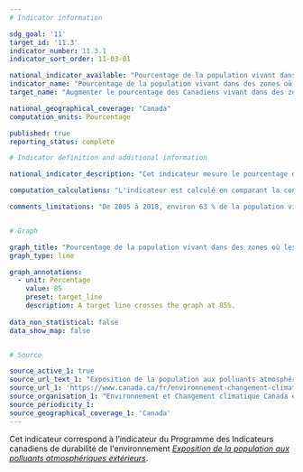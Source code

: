 ```yaml
---
# Indicator information

sdg_goal: '11'
target_id: '11.3'
indicator_number: 11.3.1
indicator_sort_order: 11-03-01

national_indicator_available: "Pourcentage de la population vivant dans des zones où les concentrations des polluants atmosphériques sont moins élevées ou égales aux Normes Canadiennes de Qualité de l’Air Ambiant de 2020"
indicator_name: "Pourcentage de la population vivant dans des zones où les concentrations des polluants atmosphériques sont moins élevées ou égales aux Normes Canadiennes de Qualité de l’Air Ambiant de 2020"
target_name: "Augmenter le pourcentage des Canadiens vivant dans des zones où les concentrations des polluants atmosphériques sont moins élevées ou égales aux normes, d’un pourcentage de 60% en 2005 à 85% en 2030"

national_geographical_coverage: "Canada"
computation_units: Pourcentage

published: true
reporting_status: complete

# Indicator definition and additional information

national_indicator_description: "Cet indicateur mesure le pourcentage de la population vivant dans des zones où les concentrations des polluants atmosphériques extérieurs sont moins élevées ou égales aux Normes Canadiennes de Qualité de l’Air Ambiant de 2020. Les Normes canadiennes de qualité de l'air ambiant (NCQAA, les normes) sont des objectifs de qualité de l'air pour les concentrations de polluants dans l'air extérieur axées sur la santé et l'environnement. Elles visent à mieux protéger la santé humaine et l'environnement ainsi qu'à favoriser l'amélioration continue de la qualité de l'air partout au Canada. <em>Environnement et Changement climatique Canada (ECCC)</em>" 

computation_calculations: "L'indicateur est calculé en comparant la concentration moyenne des polluants pour chaque zone géographique avec les Normes canadiennes de qualité de l'air ambiant (NCQAA, les normes) de 2020 correspondantes. Les données relatives à la population totale de toutes les zones géographiques où les concentrations moyennes de tous les polluants sont inférieures ou égales aux normes correspondantes sont comparées à celles de la population nationale. <em>(ECCC)</em>"

comments_limitations: "De 2005 à 2018, environ 63 % de la population vivait dans des zones couvertes par des stations de surveillance de la qualité de l'air désignée qui répondent aux critères d'exhaustivité des données.  Voir l'annexe A pour la liste des zones géographiques utilisées dans l'indicateur. L'indicateur se fonde sur l'hypothèse que le reste de la population vit dans des zones où les concentrations d'ozone, de particules fines, de dioxyde de soufre et de dioxyde d'azote dans l'air extérieur sont inférieures ou égales aux normes pour 2020 qui les régissent. Les populations des régions du Nord disposent d'une couverture moins importante, car les stations de surveillance ont tendance à être situées à proximité de zones urbaines qui ont une densité de population plus élevée. <em>(ECCC)</em>"


# Graph

graph_title: "Pourcentage de la population vivant dans des zones où les concentrations des polluants atmosphériques sont moins élevées ou égales aux Normes Canadiennes de Qualité de l’Air Ambiant de 2020"
graph_type: line

graph_annotations:
  - unit: Percentage
    value: 85
    preset: target_line
    description: A target line crosses the graph at 85%.
    
data_non_statistical: false
data_show_map: false


# Source

source_active_1: true
source_url_text_1: "Exposition de la population aux polluants atmosphériques extérieurs"
source_url_1: 'https://www.canada.ca/fr/environnement-changement-climatique/services/indicateurs-environnementaux/exposition-population-polluants-atmospheriques-exterieurs.html'
source_organisation_1: "Environnement et Changement climatique Canada et Santé Canada"
source_periodicity_1:
source_geographical_coverage_1: 'Canada'
---
```

Cet indicateur correspond à l’indicateur du Programme des Indicateurs canadiens de durabilité de l'environnement <a href="https://www.canada.ca/fr/environnement-changement-climatique/services/indicateurs-environnementaux/exposition-population-polluants-atmospheriques-exterieurs.html"> <em>Exposition de la population aux polluants atmosphériques extérieurs</em></a>.
